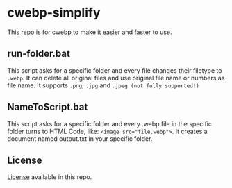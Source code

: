 # cwebp-simplify
This repo is for cwebp to make it easier and faster to use.

## run-folder.bat
This script asks for a specific folder and every file changes their filetype to ```.webp```.
It can delete all original files and use original file name or numbers as file name.
It supports ```.png```, ```.jpg``` and ```.jpeg (not fully supported!)```

## NameToScript.bat
This script asks for a specific folder and every .webp file in the specific folder turns to HTML Code, like: ```<image src="file.webp">```.
It creates a document named output.txt in your specific folder.

## License
[License](https://github.com/darrenefecto/cwebp-simplify/blob/master/LICENSE/ "License") available in this repo.

